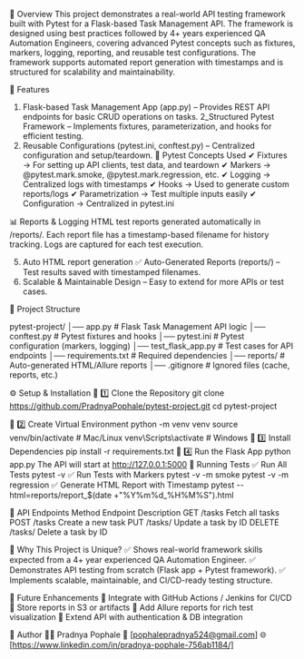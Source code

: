 📖 Overview
This project demonstrates a real-world API testing framework built with Pytest for a Flask-based Task Management API.
The framework is designed using best practices followed by 4+ years experienced QA Automation Engineers, covering advanced Pytest concepts such as fixtures, markers, logging, reporting, and reusable test configurations.
The framework supports automated report generation with timestamps and is structured for scalability and maintainability.

🚀 Features
1) Flask-based Task Management App (app.py) – Provides REST API endpoints for basic CRUD operations on tasks.
2_Structured Pytest Framework – Implements fixtures, parameterization, and hooks for efficient testing.
3) Reusable Configurations (pytest.ini, conftest.py) – Centralized configuration and setup/teardown.
🧩 Pytest Concepts Used
✔ Fixtures → For setting up API clients, test data, and teardown
✔ Markers → @pytest.mark.smoke, @pytest.mark.regression, etc.
✔ Logging → Centralized logs with timestamps
✔ Hooks → Used to generate custom reports/logs
✔ Parametrization → Test multiple inputs easily
✔ Configuration → Centralized in pytest.ini

📊 Reports & Logging
HTML test reports generated automatically in /reports/.
Each report file has a timestamp-based filename for history tracking.
Logs are captured for each test execution.

5) Auto HTML report generation
✅ Auto-Generated Reports (reports/) – Test results saved with timestamped filenames.
6) Scalable & Maintainable Design – Easy to extend for more APIs or test cases.

📂 Project Structure

pytest-project/
│── app.py                  # Flask Task Management API logic
│── conftest.py             # Pytest fixtures and hooks
│── pytest.ini              # Pytest configuration (markers, logging)
│── test_flask_app.py       # Test cases for API endpoints
│── requirements.txt        # Required dependencies
│── reports/                # Auto-generated HTML/Allure reports
│── .gitignore              # Ignored files (cache, reports, etc.)

⚙️ Setup & Installation
🔹 1️⃣ Clone the Repository
git clone https://github.com/PradnyaPophale/pytest-project.git
cd pytest-project

🔹 2️⃣ Create Virtual Environment
        python -m venv venv
        source venv/bin/activate   # Mac/Linux
        venv\Scripts\activate      # Windows
🔹 3️⃣ Install Dependencies
        pip install -r requirements.txt
🔹 4️⃣ Run the Flask App
        python app.py
        The API will start at http://127.0.0.1:5000
🧪 Running Tests
✅ Run All Tests
pytest -v
✅ Run Tests with Markers
pytest -v -m smoke
pytest -v -m regression
✅ Generate HTML Report with Timestamp
pytest --html=reports/report_$(date +"%Y%m%d_%H%M%S").html


📌 API Endpoints
Method	Endpoint	Description
GET	/tasks	Fetch all tasks
POST	/tasks	Create a new task
PUT	/tasks/<id>	Update a task by ID
DELETE	/tasks/<id>	Delete a task by ID

🎯 Why This Project is Unique?
✅ Shows real-world framework skills expected from a 4+ year experienced QA Automation Engineer.
✅ Demonstrates API testing from scratch (Flask app + Pytest framework).
✅ Implements scalable, maintainable, and CI/CD-ready testing structure.

🔮 Future Enhancements
🔹 Integrate with GitHub Actions / Jenkins for CI/CD
🔹 Store reports in S3 or artifacts
🔹 Add Allure reports for rich test visualization
🔹 Extend API with authentication & DB integration

📌 Author
👩‍💻 Pradnya Pophale
📧 [pophalepradnya524@gmail.com]
🌐 [https://www.linkedin.com/in/pradnya-pophale-756ab1184/]

